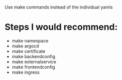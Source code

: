 Use make commands instead of the individual yamls

# Steps I would recommend:

- make namespace
- make argocd
- make certificate
- make backendconfig
- make externalservice
- make frontendconfig
- make ingress